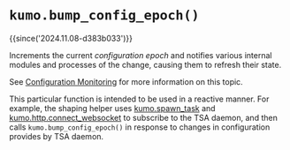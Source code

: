 # `kumo.bump_config_epoch()`

{{since('2024.11.08-d383b033')}}

Increments the current *configuration epoch* and notifies various
internal modules and processes of the change, causing them to refresh
their state.

See [Configuration Monitoring](../configuration.md#configuration-monitoring)
for more information on this topic.

This particular function is intended to be used in a reactive manner. For
example, the shaping helper uses [kumo.spawn_task](spawn_task.md) and
[kumo.http.connect_websocket](../kumo.http/connect_websocket.md) to subscribe to
the TSA daemon, and then calls `kumo.bump_config_epoch()` in response to
changes in configuration provides by TSA daemon.
